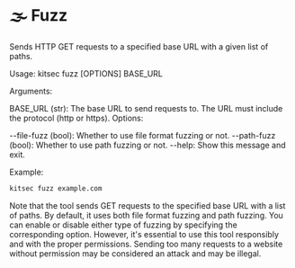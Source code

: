 # 🌫️ Fuzz

Sends HTTP GET requests to a specified base URL with a given list of paths.

Usage: kitsec fuzz [OPTIONS] BASE_URL

Arguments:

BASE_URL (str): The base URL to send requests to. The URL must include the protocol (http or https).
Options:

--file-fuzz (bool): Whether to use file format fuzzing or not.
--path-fuzz (bool): Whether to use path fuzzing or not.
--help: Show this message and exit.

Example:

```py
kitsec fuzz example.com
```


Note that the tool sends GET requests to the specified base URL with a list of paths. By default, it uses both file format fuzzing and path fuzzing. You can enable or disable either type of fuzzing by specifying the corresponding option. However, it's essential to use this tool responsibly and with the proper permissions. Sending too many requests to a website without permission may be considered an attack and may be illegal.